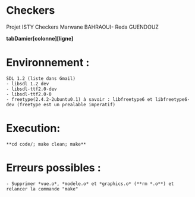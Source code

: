 Checkers
=======================

Projet ISTY Checkers Marwane BAHRAOUI- Reda GUENDOUZ


**tabDamier[colonne][ligne]**

# Environnement : #
    SDL 1.2 (liste dans Gmail)
    - libsdl 1.2 dev
    - libsdl-ttf2.0-dev
    - libsdl-ttf2.0-0
    - freetype(2.4.2-2ubuntu0.1) à savoir : libfreetype6 et libfreetype6-dev (freetype est un prealable imperatif)

# Execution: #
    **cd code/; make clean; make**
    
# Erreurs possibles : #
    - Supprimer *vue.o*, *modele.o* et *graphics.o* (**rm *.o**) et relancer la commande "make"
